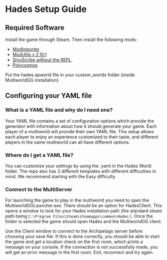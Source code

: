 # Hades Setup Guide

## Required Software

Install the game through Steam. Then install the following mods:

- [ModImporter](https://github.com/SGG-Modding/ModImporter/releases/tag/1.5.2)
- [ModUtils v 2.10.1](https://github.com/SGG-Modding/ModUtil/releases/tag/2.10.1)
- [StyxScribe without the REPL](https://github.com/NaixGames/StyxScribeWithoutREPL).
- [Polycosmos](https://github.com/Naix99/Polycosmos/tree/main/Polycosmos)

Put the hades.apworld file in your custom_worlds folder (inside MultiworldGG installation).

## Configuring your YAML file

### What is a YAML file and why do I need one?

Your YAML file contains a set of configuration options which provide the generator with information about how it should
generate your game. Each player of a multiworld will provide their own YAML file. This setup allows each player to enjoy
an experience customized to their taste, and different players in the same multiworld can all have different options.

### Where do I get a YAML file?

You can customize your settings by using the .yaml in the Hades World folder. The repo also has 3 different
templates with different difficulties in mind. We recommend starting with the Easy difficulty.

### Connect to the MultiServer

For launching the game to play in the multiworld you need to open the MultiworldGGLauncher.exe. There should be an option
for HadesClient. This opens a window to look for your Hades installation path (the standard steam path being 
`C:\Program Files\Steam\steamapps\common\Hades` ). Once the folder is selected the game should open Hades and the MultiworldGG client.

Use the Client window to connect to the Archipelago server before choosing your save file. If this is done correctly, you should
be able to start the game and get a location check on the first room, which prints a message on your console. If the connection
is not successfully made, you will get an error message in the first room. Exit, reconnect and try again.
